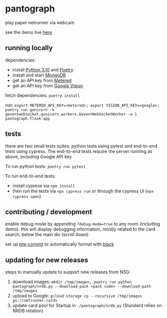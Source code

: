 # pantograph

play paper netrunner via webcam

see the demo live [here](https://pantograph.cbgpnck.net/app/demo/)

## running locally

dependencies:

- install [Python 3.10](https://realpython.com/intro-to-pyenv/) and [Poetry](https://python-poetry.org/)
- install and start [MongoDB](https://www.mongodb.com/docs/manual/tutorial/install-mongodb-on-os-x/)
- get an API key from [Metered](https://www.metered.ca/)
- get an API key from [Google Vision](https://cloud.google.com/vision/)

fetch dependencies: `poetry install`

run: `export METERED_API_KEY=<metered>; export VISION_API_KEY=<google>; poetry run gunicorn -k geventwebsocket.gunicorn.workers.GeventWebSocketWorker -w 1 pantograph.flask:app`

## tests

there are two small tests suites: python tests using pytest and end-to-end tests using cypress.
The end-to-end tests require the server running as above, including Google API key

To run python tests: `poetry run pytest`

To run end-to-end tests:

- install cypress via `npm install`
- then run the tests via `npx cypress run` or through the cypress UI (`npx cypress open`)

## contributing / development

enable debug mode by appending `?debug-mode=true` to any room (including demo).
this will display debugging information, mostly related to the card search, below the main div (scroll down)

set up [pre-commit](https://pre-commit.com/) to automatically format with [black](https://black.readthedocs.io/en/stable/)

## updating for new releases

steps to manually update to support new releases from NSG:

1. download images: `mkdir /tmp/images; poetry run python pantograph/nrdb.py --download-pack <pack code> --download-path /tmp/images`
2. upload to Google: `gcloud storage cp --recursive /tmp/images gs://netrunner-cards`
3. update card pool for Startup in `./pantograph/nrdb.py` (Standard relies on NRDB rotation)

